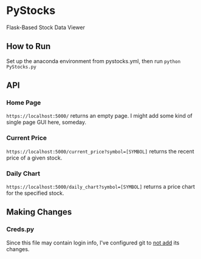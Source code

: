 # PyStocks
Flask-Based Stock Data Viewer

## How to Run
Set up the anaconda environment from pystocks.yml, then run `python PyStocks.py`

## API
### Home Page
`https://localhost:5000/` returns an empty page. I might add some kind of single page GUI here, someday.
### Current Price
`https://localhost:5000/current_price?symbol=[SYMBOL]` returns the recent price of a given stock.
### Daily Chart
`https://localhost:5000/daily_chart?symbol=[SYMBOL]` returns a price chart for the specified stock.

## Making Changes
### Creds.py
Since this file may contain login info, I've configured git to [not add](https://stackoverflow.com/a/39776107) its changes.
